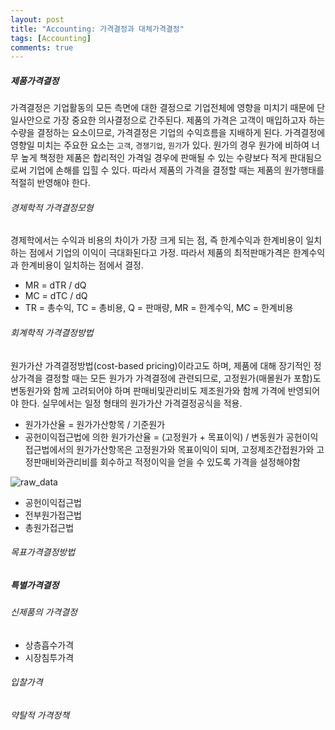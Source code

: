 ```yaml
---
layout: post
title: "Accounting: 가격결정과 대체가격결정"
tags: [Accounting]
comments: true
---
```


##### 제품가격결정
가격결정은 기업활동의 모든 측면에 대한 결정으로 기업전체에 영향을 미치기 때문에 단일사안으로 가장 중요한 의사결정으로 간주된다. 제품의 가격은 고객이 매입하고자 하는 수량을 결정하는 요소이므로, 가격결정은 기업의 수익흐름을 지배하게 된다. 가격결정에 영향일 미치는 주요한 요소는 `고객`, `경쟁기업`, `원가`가 있다. 원가의 경우 원가에 비하여 너무 높게 책정한 제품은 합리적인 가격일 경우에 판매될 수 있는 수량보다 적게 판대됨으로써 기업에 손해를 입힐 수 있다. 따라서 제품의 가격을 결정할 때는 제품의 원가행태를 적절히 반영해야 한다.

###### 경제학적 가격결정모형
경제학에서는 수익과 비용의 차이가 가장 크게 되는 점, 즉 한계수익과 한계비용이 일치하는 점에서 기업의 이익이 극대화된다고 가정. 따라서 제품의 최적판매가격은 한계수익과 한계비용이 일치하는 점에서 결정.
- MR = dTR / dQ
- MC = dTC / dQ
- TR = 총수익, TC = 총비용, Q = 판매량, MR = 한계수익, MC = 한계비용

###### 회계학적 가격결정방법
원가가산 가격결정방법(cost-based pricing)이라고도 하며, 제품에 대해 장기적인 정상가격을 결정할 때는 모든 원가가 가격결정에 관련되므로, 고정원가(매몰원가 포함)도 변동원가와 함께 고려되어야 하며 판매비및관리비도 제조원가와 함께 가격에 반영되어야 한다. 실무에서는 일정 형태의 원가가산 가격결정공식을 적용.
- 원가가산율 = 원가가산항목 / 기준원가
- 공헌이익접근법에 의한 원가가산율 = (고정원가 + 목표이익) / 변동원가
공헌이익접근법에서의 원가가산항목은 고정원가와 목표이익이 되며, 고정제조간접원가와 고정판매비와관리비를 회수하고 적정이익을 얻을 수 있도록 가격을 설정해야함

![raw_data](../images/2019-11-03-Accounting-가격결정.png)


- 공헌이익접근법
- 전부원가접근법
- 총원가접근법
###### 목표가격결정방법


##### 특별가격결정

###### 신제품의 가격결정
- 상층흡수가격
- 시장침투가격

###### 입찰가격

###### 약탈적 가격정책